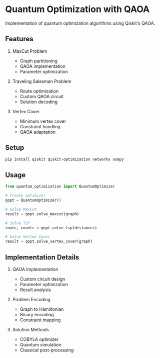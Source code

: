 # Quantum Optimization with QAOA

Implementation of quantum optimization algorithms using Qiskit's QAOA.

## Features

1. MaxCut Problem
   - Graph partitioning
   - QAOA implementation
   - Parameter optimization

2. Traveling Salesman Problem
   - Route optimization
   - Custom QAOA circuit
   - Solution decoding

3. Vertex Cover
   - Minimum vertex cover
   - Constraint handling
   - QAOA adaptation

## Setup

```bash
pip install qiskit qiskit-optimization networkx numpy
```

## Usage

```python
from quantum_optimization import QuantumOptimizer

# Create optimizer
qopt = QuantumOptimizer()

# Solve MaxCut
result = qopt.solve_maxcut(graph)

# Solve TSP
route, counts = qopt.solve_tsp(distances)

# Solve Vertex Cover
result = qopt.solve_vertex_cover(graph)
```

## Implementation Details

1. QAOA Implementation
   - Custom circuit design
   - Parameter optimization
   - Result analysis

2. Problem Encoding
   - Graph to Hamiltonian
   - Binary encoding
   - Constraint mapping

3. Solution Methods
   - COBYLA optimizer
   - Quantum simulation
   - Classical post-processing